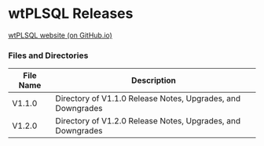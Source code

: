 # wtPLSQL Releases

[wtPLSQL website (on GitHub.io)](https://ddieterich.github.io/wtPLSQL/)


### Files and Directories

File Name            | Description
---------------------|------------
V1.1.0               | Directory of V1.1.0 Release Notes, Upgrades, and Downgrades
V1.2.0               | Directory of V1.2.0 Release Notes, Upgrades, and Downgrades
